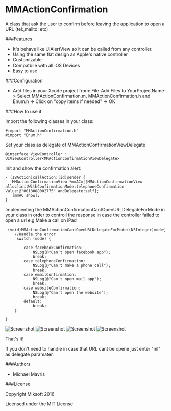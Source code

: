 
MMActionConfirmation
======

A class that ask the user to confirm before leaving the application to open a URL (tel:,mailto: etc)

###Features

+ It's behave like UIAlertView so it can be called from any controller.
+ Using the same flat design as Apple's native controller
+ Customizable
+ Compatbile with all iOS Devices
+ Easy to use

###Configuration

+ Add files in your Xcode project from: File-Add Files to YourProjectName-> Select MMActionConfirmation.m, MMActionConfirmation.h and Enum.h -> Click on "copy items if needed" -> OK

###How to use it

Import the following classes in your class:

```
#import "MMActionConfirmation.h"
#import "Enum.h"
```

Set your class as delegate of MMActionConfirmationViewDelegate

```
@interface ViewController : UIViewController<MMActionConfirmationViewDelegate>
```

Init and show the confirmation alert:

```
- (IBAction)callAction:(id)sender {
   MMActionConfirmationView *mmAC=[[MMActionConfirmationView alloc]initWithConfirmationMode:telephoneConfirmation Value:@"0018008002775" andDelegate:self];
   [mmAC show];
}
```

Implementing the MMActionConfirmationCantOpenURLDelegateForMode in your class in order to controll the response in case the controller failed to open a url e.g Make a call on iPad

```
-(void)MMActionConfirmationCantOpenURLDelegateForMode:(NSInteger)mode{
    //Handle the error
     switch (mode) {
            
        case facebookConfirmation:
            NSLog(@"Can't open facebook app");
            break;
        case telephoneConfirmation:
            NSLog(@"Can't make a phone call");
            break;
        case emailConfirmation:
            NSLog(@"Can't open mail app");
            break;
        case websiteConfirmation:
            NSLog(@"Can't open the website");
            break;
        default:
            break;
    }

}
```
![Screenshot](https://raw.github.com/mavris/MMActionConfirmation/master/screenshot1.png)
![Screenshot](https://raw.github.com/mavris/MMActionConfirmation/master/screenshot2.png) ![Screenshot](https://raw.github.com/mavris/MMActionConfirmation/master/screenshot3.png) ![Screenshot](https://raw.github.com/mavris/MMActionConfirmation/master/screenshot4.png)

That's it!

If you don't need to handle in case that URL cant be opene just enter "nil" as delegate paramater.

###Authors

* Michael Mavris

###License

Copyright Miksoft 2016

Licensed under the MIT License
